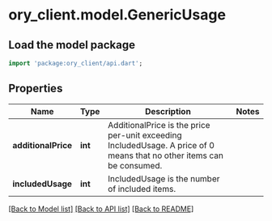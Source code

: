 # ory_client.model.GenericUsage

## Load the model package
```dart
import 'package:ory_client/api.dart';
```

## Properties
Name | Type | Description | Notes
------------ | ------------- | ------------- | -------------
**additionalPrice** | **int** | AdditionalPrice is the price per-unit exceeding IncludedUsage. A price of 0 means that no other items can be consumed. | 
**includedUsage** | **int** | IncludedUsage is the number of included items. | 

[[Back to Model list]](../README.md#documentation-for-models) [[Back to API list]](../README.md#documentation-for-api-endpoints) [[Back to README]](../README.md)


